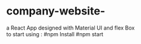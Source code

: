 # company-website-
a React App designed with Material UI and flex Box <br />
to start using :
#npm Install 
#npm start 
